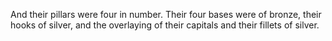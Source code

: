And their pillars were four in number. Their four bases were of bronze, their hooks of silver, and the overlaying of their capitals and their fillets of silver.
